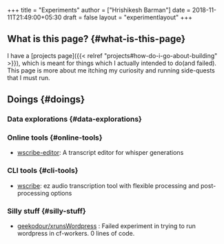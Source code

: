 +++
title = "Experiments"
author = ["Hrishikesh Barman"]
date = 2018-11-11T21:49:00+05:30
draft = false
layout = "experimentlayout"
+++

## What is this page? {#what-is-this-page}

I have a [projects page]({{< relref "projects#how-do-i-go-about-building" >}}), which is meant for things which I actually intended to do(and failed). This page is more about me itching my curiosity and running side-quests that I must run.


## Doings {#doings}


### Data explorations {#data-explorations}


### Online tools {#online-tools}

-   [wscribe-editor](https://wscribe-editor.geekodour.org/): A transcript editor for whisper generations


### CLI tools {#cli-tools}

-   [wscribe](https://github.com/geekodour/wscribe): ez audio transcription tool with flexible processing and post-processing options


### Silly stuff {#silly-stuff}

-   [geekodour/xrunsWordpress](https://github.com/geekodour/xrunsWordpress) : Failed experiment in trying to run wordpress in cf-workers. 0 lines of code.
